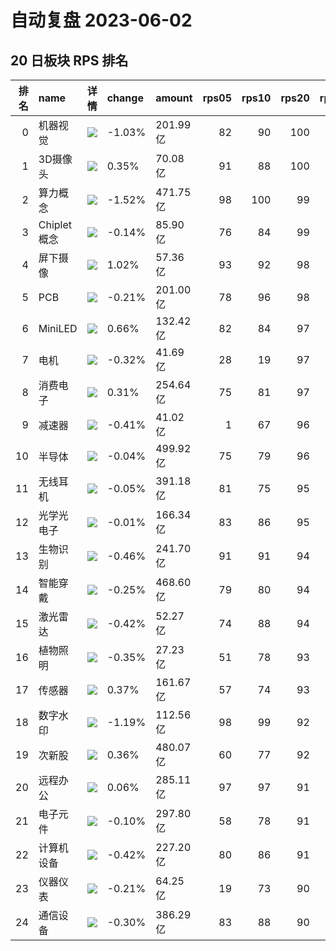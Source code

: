 # 自动复盘 2023-06-02
## 20 日板块 RPS 排名
|   排名 | name        | 详情                                                                                                | change   | amount   |   rps05 |   rps10 |   rps20 |   rps50 |   rps120 |   rps250 | volume      |
|-------:|:------------|:----------------------------------------------------------------------------------------------------|:---------|:---------|--------:|--------:|--------:|--------:|---------:|---------:|:------------|
|      0 | 机器视觉    | ![](https://sykent-blog-image.oss-cn-beijing.aliyuncs.com/quant/image/2023/6/1685694989417-tmp.jpg) | -1.03%   | 201.99亿 |      82 |      90 |     100 |      96 |       96 |      100 | 878.78万手  |
|      1 | 3D摄像头    | ![](https://sykent-blog-image.oss-cn-beijing.aliyuncs.com/quant/image/2023/6/1685694990791-tmp.jpg) | 0.35%    | 70.08亿  |      91 |      88 |     100 |      79 |       73 |       54 | 439.84万手  |
|      2 | 算力概念    | ![](https://sykent-blog-image.oss-cn-beijing.aliyuncs.com/quant/image/2023/6/1685694991324-tmp.jpg) | -1.52%   | 471.75亿 |      98 |     100 |      99 |       0 |        0 |        0 | 1581.44万手 |
|      3 | Chiplet概念 | ![](https://sykent-blog-image.oss-cn-beijing.aliyuncs.com/quant/image/2023/6/1685694992300-tmp.jpg) | -0.14%   | 85.90亿  |      76 |      84 |      99 |      63 |       93 |        0 | 280.84万手  |
|      4 | 屏下摄像    | ![](https://sykent-blog-image.oss-cn-beijing.aliyuncs.com/quant/image/2023/6/1685694993380-tmp.jpg) | 1.02%    | 57.36亿  |      93 |      92 |      98 |      67 |       84 |       61 | 648.86万手  |
|      5 | PCB         | ![](https://sykent-blog-image.oss-cn-beijing.aliyuncs.com/quant/image/2023/6/1685694994330-tmp.jpg) | -0.21%   | 201.00亿 |      78 |      96 |      98 |      84 |       76 |       82 | 1018.75万手 |
|      6 | MiniLED     | ![](https://sykent-blog-image.oss-cn-beijing.aliyuncs.com/quant/image/2023/6/1685694995378-tmp.jpg) | 0.66%    | 132.42亿 |      82 |      84 |      97 |      81 |       80 |       73 | 1283.70万手 |
|      7 | 电机        | ![](https://sykent-blog-image.oss-cn-beijing.aliyuncs.com/quant/image/2023/6/1685694996419-tmp.jpg) | -0.32%   | 41.69亿  |      28 |      19 |      97 |      97 |       84 |       81 | 177.55万手  |
|      8 | 消费电子    | ![](https://sykent-blog-image.oss-cn-beijing.aliyuncs.com/quant/image/2023/6/1685694997396-tmp.jpg) | 0.31%    | 254.64亿 |      75 |      81 |      97 |      78 |       67 |       78 | 1440.00万手 |
|      9 | 减速器      | ![](https://sykent-blog-image.oss-cn-beijing.aliyuncs.com/quant/image/2023/6/1685694998247-tmp.jpg) | -0.41%   | 41.02亿  |       1 |      67 |      96 |      74 |       65 |        0 | 347.27万手  |
|     10 | 半导体      | ![](https://sykent-blog-image.oss-cn-beijing.aliyuncs.com/quant/image/2023/6/1685694999215-tmp.jpg) | -0.04%   | 499.92亿 |      75 |      79 |      96 |      80 |       86 |       76 | 1122.51万手 |
|     11 | 无线耳机    | ![](https://sykent-blog-image.oss-cn-beijing.aliyuncs.com/quant/image/2023/6/1685695000198-tmp.jpg) | -0.05%   | 391.18亿 |      81 |      75 |      95 |      70 |       75 |       73 | 1741.53万手 |
|     12 | 光学光电子  | ![](https://sykent-blog-image.oss-cn-beijing.aliyuncs.com/quant/image/2023/6/1685695001245-tmp.jpg) | -0.01%   | 166.34亿 |      83 |      86 |      95 |      78 |       81 |       80 | 1552.63万手 |
|     13 | 生物识别    | ![](https://sykent-blog-image.oss-cn-beijing.aliyuncs.com/quant/image/2023/6/1685695002224-tmp.jpg) | -0.46%   | 241.70亿 |      91 |      91 |      94 |      92 |       95 |       89 | 1278.33万手 |
|     14 | 智能穿戴    | ![](https://sykent-blog-image.oss-cn-beijing.aliyuncs.com/quant/image/2023/6/1685695003277-tmp.jpg) | -0.25%   | 468.60亿 |      79 |      80 |      94 |      60 |       75 |       63 | 2548.14万手 |
|     15 | 激光雷达    | ![](https://sykent-blog-image.oss-cn-beijing.aliyuncs.com/quant/image/2023/6/1685695004246-tmp.jpg) | -0.42%   | 52.27亿  |      74 |      88 |      94 |      70 |       60 |       88 | 234.29万手  |
|     16 | 植物照明    | ![](https://sykent-blog-image.oss-cn-beijing.aliyuncs.com/quant/image/2023/6/1685695005195-tmp.jpg) | -0.35%   | 27.23亿  |      51 |      78 |      93 |      66 |       78 |       65 | 280.71万手  |
|     17 | 传感器      | ![](https://sykent-blog-image.oss-cn-beijing.aliyuncs.com/quant/image/2023/6/1685695006165-tmp.jpg) | 0.37%    | 161.67亿 |      57 |      74 |      93 |      63 |       75 |       66 | 758.87万手  |
|     18 | 数字水印    | ![](https://sykent-blog-image.oss-cn-beijing.aliyuncs.com/quant/image/2023/6/1685695006829-tmp.jpg) | -1.19%   | 112.56亿 |      98 |      99 |      92 |      93 |        0 |        0 | 750.76万手  |
|     19 | 次新股      | ![](https://sykent-blog-image.oss-cn-beijing.aliyuncs.com/quant/image/2023/6/1685695007778-tmp.jpg) | 0.36%    | 480.07亿 |      60 |      77 |      92 |      76 |       68 |       60 | 1423.71万手 |
|     20 | 远程办公    | ![](https://sykent-blog-image.oss-cn-beijing.aliyuncs.com/quant/image/2023/6/1685695008730-tmp.jpg) | 0.06%    | 285.11亿 |      97 |      97 |      91 |      92 |       99 |       98 | 1511.65万手 |
|     21 | 电子元件    | ![](https://sykent-blog-image.oss-cn-beijing.aliyuncs.com/quant/image/2023/6/1685695009723-tmp.jpg) | -0.10%   | 297.80亿 |      58 |      78 |      91 |      49 |       50 |       50 | 1188.03万手 |
|     22 | 计算机设备  | ![](https://sykent-blog-image.oss-cn-beijing.aliyuncs.com/quant/image/2023/6/1685695010695-tmp.jpg) | -0.42%   | 227.20亿 |      80 |      86 |      91 |      88 |       90 |       87 | 1091.10万手 |
|     23 | 仪器仪表    | ![](https://sykent-blog-image.oss-cn-beijing.aliyuncs.com/quant/image/2023/6/1685695011713-tmp.jpg) | -0.21%   | 64.25亿  |      19 |      73 |      90 |      87 |       82 |       95 | 377.21万手  |
|     24 | 通信设备    | ![](https://sykent-blog-image.oss-cn-beijing.aliyuncs.com/quant/image/2023/6/1685695012680-tmp.jpg) | -0.30%   | 386.29亿 |      83 |      88 |      90 |      95 |       87 |       90 | 1829.46万手 |
